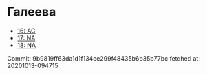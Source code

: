 # Галеева
- [16: AC](16.md)
- [17: NA](17.md)
- [18: NA](18.md)

Commit: 9b9819ff63da1d1f134ce299f48435b6b35b77bc
 fetched at: 20201013-094715
